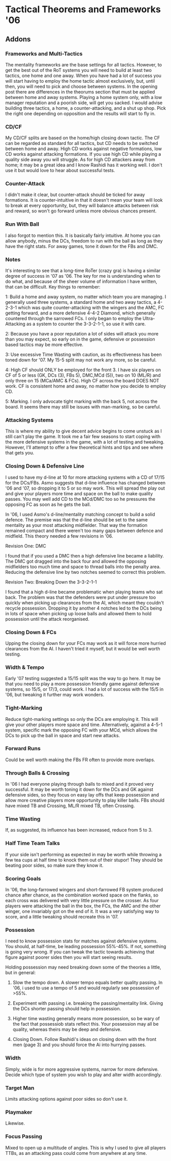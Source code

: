 # Tactical Theorems and Frameworks '06

## Addons

### Frameworks and Multi-Tactics

The mentality frameworks are the base settings for all tactics. However, to get the best out of the RoT systems you will need to build at least two tactics, one home and one away. When you have had a lot of success you will start having to employ the home tactic almost exclusively, but, until then, you will need to pick and choose between systems. In the opening post there are differences in the theorums section that must be applied between home and away systems. Playing a home system only, with a low manager reputation and a poorish side, will get you sacked. I would advise building three tactics, a home, a counter-attacking, and a shut up shop. Pick the right one depending on opposition and the results will start to fly in.

### CD/CF

My CD/CF splits are based on the home/high closing down tactic. The CF can be regarded as standard for all tactics, but CD needs to be switched between home and away. High CD works against negative formations, low CD works against attacking formations. If you use high CD while playing a quality side away you will struggle. As for high CD attackers away from home; it may be a great idea and I know Rashidi has it working well. I don't use it but would love to hear about successful tests.

### Counter-Attack

I didn't make it clear, but counter-attack should be ticked for away formations. It is counter-intuitive in that it doesn't mean your team will look to break at every opportunity, but, they will balance attacks between risk and reward, so won't go forward unless more obvious chances present.

### Run With Ball

I also forgot to mention this. It is basically fairly intuitive. At home you can allow anybody, minus the DCs, freedom to run with the ball as long as they have the right stats. For away games, tone it down for the FBs and DMC.

### Notes

It's interesting to see that a long-time RoTer (crazy gra) is having a similar degree of success in '07 as '06. The key for me is understanding when to do what, and because of the sheer volume of information I have written, that can be difficult. Key things to remember:

1: Build a home and away system, no matter which team you are managing. I generally used three systems, a standard home and two away tactics, a 4-2-3-1 which was quite counter-attacking with the wingers and the AMC, FC getting forward, and a more defensive 4-4-2 Diamond, which generally countered through the sarrowed FCs. I only began to employ the Ultra-Attacking as a system to counter the 3-3-2-1-1, so use it with care.

2: Because you have a poor reputation a lot of sides will attack you more than you may expect, so early on in the game, defensive or possession based tactics may be more effective.

3: Use excessive Time Wasting with caution, as its effectiveness has been toned down for '07. My 15-5 split may not work any more, so be careful.

4: High CF should ONLY be employed for the front 3. I have six players on CF of 5 or less (GK, DCs (3), FBs 5), DMC,MCd (5)), two on 10 (ML/R) and only three on 15 (MCa/AMC & FCs). High CF across the board DOES NOT work. CF is consistent home and away, no matter how you decide to employ CD.

5: Marking. I only advocate tight marking with the back 5, not across the board. It seems there may still be issues with man-marking, so be careful.

### Attacking Systems

This is where my ability to give decent advice begins to come unstuck as I still can't play the game. It took me a fair few seasons to start coping with the more defensive systems in the game, with a lot of testing and tweaking. However, I'll attempt to offer a few theoretical hints and tips and see where that gets you.

### Closing Down & Defensive Line

I used to have my d-line at 10 for more attacking systems with a CD of 17/15 for the DCs/FBs. Asmo suggests that d-line influence has changed between '06 and '07, so dropping it to 5 or so may work. This will spread the play out and give your players more time and space on the ball to make quality passes. You may well add CD to the MCd/DMC too so he pressures the opposing FC as soon as he gets the ball.

In '06, I used Asmo's d-line/mentality matching concept to build a solid defence. The premise was that the d-line should be set to the same mentality as your most attacking midfielder. That way the formation remained compact and there weren't too many gaps between defence and midfield. This theory needed a few revisions in '06.

Revision One: DMC

I found that if you used a DMC then a high defensive line became a liability. The DMC got dragged into the back four and allowed the opposing midfielders too much time and space to thread balls into the penalty area. Reducing the defensive line by two notches seemed to correct this problem.

Revision Two: Breaking Down the 3-3-2-1-1

I found that a high d-line became problematic when playing teams who sat back. The problem was that the defenders were put under pressure too quickly when picking up clearances from the AI, which meant they couldn't recycle possession. Dropping it by another 4 notches led to the DCs being in lots of space when picking up loose balls and allowed them to hold possession until the attack reorganised.

### Closing Down & FCs

Upping the closing down for your FCs may work as it will force more hurried clearances from the AI. I haven't tried it myself, but it would be well worth testing.

### Width & Tempo

Early '07 testing suggested a 15/15 split was the way to go here. It may be that you need to play a more possession friendly game against defensive systems, so 15/5, or 17/3, could work. I had a lot of success with the 15/5 in '06, but tweaking it further may work wonders.

### Tight-Marking

Reduce tight-marking settings so only the DCs are employing it. This will give your other players more space and time. Alternatively, against a 4-5-1 system, specific mark the opposing FC with your MCd, which allows the DCs to pick up the ball in space and start new attacks.

### Forward Runs

Could be well worth making the FBs FR often to provide more overlaps.

### Through Balls & Crossing

In '06 I had everyone playing through balls to mixed and it proved very successful. It may be worth toning it down for the DCs and GK against defensive sides, so they focus on easy lay offs that keep possession and allow more creative players more opportunity to play killer balls. FBs should have mixed TB and Crossing, ML/R mixed TB, often Crossing.

### Time Wasting

If, as suggested, its influence has been increased, reduce from 5 to 3.

### Half Time Team Talks

If your side isn't performing as expected in may be worth while throwing a few tea cups at half time to knock them out of their stupor! They should be beating poor sides, so make sure they know it.

### Scoring Goals

In '06, the long-farrowed wingers and short-farrowed FB system produced chance after chance, as the combination worked space on the flanks, so each cross was delivered with very little pressure on the crosser. As four players were attacking the ball in the box, the FCs, the AMC and the other winger, one invariably got on the end of it. It was a very satisfying way to score, and a little tweaking should recreate this in '07.

### Possession

I need to know possession stats for matches against defensive systems. You should, at half-time, be leading possession 55%-45%. If not, something is going very wrong. If you can tweak the tactic towards achieving that figure against poorer sides then you will start seeing results.

Holding possession may need breaking down some of the theories a little, but in general:

1. Slow the tempo down. A slower tempo equals better quality passing. In '06, i used to use a tempo of 5 and would regularly see possession of >55%.

2. Experiment with passing i.e. breaking the passing/mentality link. Giving the DCs shorter passing should help in possession.

3. Higher time wasting generally means more possession, so be wary of the fact that possessiob stats reflect this. Your possession may all be quality, whereas theirs may be deep and defensive.

4. Closing Down. Follow Rashidi's ideas on closing down with the front men (page 3) and you should force the Ai into hurrying passes.

### Width

Simply, wide is for more aggressive systems, narrow for more defensive. Decide which type of system you wish to play and alter width accordingly.

### Target Man

Limits attacking options against poor sides so don't use it.

### Playmaker

Likewise.

### Focus Passing

Mixed to open up a multitude of angles. This is why I used to give all players TTBs, as an attacking pass could come from anywhere at any time.
